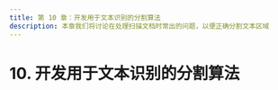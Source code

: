 ```yaml
---
title: 第 10 章：开发用于文本识别的分割算法
description: 本章我们将讨论在处理扫描文档时常出的问题，以便正确分割文本区域
---
```


# 10. 开发用于文本识别的分割算法
